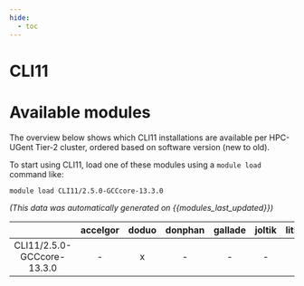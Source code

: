 ```yaml
---
hide:
  - toc
---
```


CLI11
=====

# Available modules


The overview below shows which CLI11 installations are available per HPC-UGent Tier-2 cluster, ordered based on software version (new to old).

To start using CLI11, load one of these modules using a `module load` command like:

```shell
module load CLI11/2.5.0-GCCcore-13.3.0
```

*(This data was automatically generated on {{modules_last_updated}})*

| |accelgor|doduo|donphan|gallade|joltik|litleo|shinx|
| :---: | :---: | :---: | :---: | :---: | :---: | :---: | :---: |
|CLI11/2.5.0-GCCcore-13.3.0|-|x|-|-|-|-|-|
